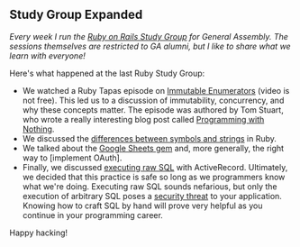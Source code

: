 ## Study Group Expanded

*Every week I run the [Ruby on Rails Study Group](https://generalassemb.ly/education/ruby-on-rails-study-group/new-york-city/10792) for General Assembly. The sessions themselves are restricted to GA alumni, but I like to share what we learn with everyone!*

Here's what happened at the last Ruby Study Group:

- We watched a Ruby Tapas episode on [Immutable Enumerators](http://www.rubytapas.com/episodes/263-Immutable-Enumerators-with-Tom-Stuart) (video is not free). This led us to a discussion of immutability, concurrency, and why these concepts matter. The episode was authored by Tom Stuart, who wrote a really interesting blog post called [Programming with Nothing](http://codon.com/programming-with-nothing).
- We discussed the [differences between symbols and strings](http://www.reactive.io/tips/2009/01/11/the-difference-between-ruby-symbols-and-strings/) in Ruby.
- We talked about the [Google Sheets gem](https://github.com/gimite/google-spreadsheet-ruby) and, more generally, the right way to [implement OAuth].
- Finally, we discussed [executing raw SQL](http://guides.rubyonrails.org/v3.2.19/active_record_querying.html#using-a-string-sql-fragment) with ActiveRecord. Ultimately, we decided that this practice is safe so long as we programmers know what we're doing. Executing raw SQL sounds nefarious, but only the execution of arbitrary SQL poses a [security threat](http://www.cisco.com/web/about/security/intelligence/sql_injection.html) to your application. Knowing how to craft SQL by hand will prove very helpful as you continue in your programming career.

Happy hacking!

